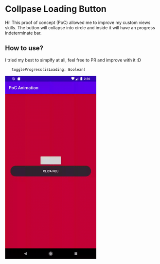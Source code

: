 # Collpase Loading Button

Hi! This proof of concept (PoC) allowed me to improve my custom views skills. The button will collapse into circle and inside it will have an progress indeterminate bar.

## How to use?

I tried my best to simplfy at all, feel free to PR and improve with it :D

       toggleProgress(isLoading: Boolean)

<img src="sample.gif" align="left" style="height:50%" height="600" width="300" >
